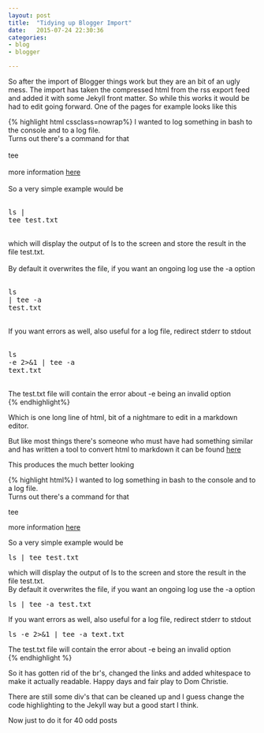 ```yaml
---
layout: post
title:  "Tidying up Blogger Import"
date:   2015-07-24 22:30:36
categories: 
- blog
- blogger

---
```

So after the import of Blogger things work but they are an bit of an ugly mess.  The import has taken the compressed html from the rss export feed and added it with some Jekyll front matter. So while this works it would be had to edit going forward.  One of the pages for example looks like this

{% highlight html cssclass=nowrap%}
    I wanted to log something in bash to the console and to a log file.<br />Turns out there's a command for that<br /><br />tee<br /><br />more information <a href="http://www.linuxmanpages.com/man1/tee.1.php" target="_blank">here</a><br /><br />So a very simple example would be<br /><br /><pre class="brush: bash">ls | tee test.txt<br /></pre><div class="p1"><br />which will display the output of ls to the screen and store the result in the file test.txt.</div><div class="p1"><br /></div><div class="p1">By default it overwrites the file, if you want an ongoing log use the -a option</div><div class="p1"><br /></div><div class="p1"></div><pre class="brush: bash">ls | tee -a test.txt<br /></pre><div class="p1"><br /></div><div class="p1">If you want errors as well, also useful for a log file, redirect stderr to stdout</div><div class="p1"><br /></div><div class="p1"></div><pre class="brush: bash">ls -e 2&gt;&amp;1 | tee -a text.txt<br /></pre><div class="p1"><br /></div><div class="p1">The test.txt file will contain the error about -e being an invalid option</div>
{% endhighlight%}

Which is one long line of html, bit of a nightmare to edit in a markdown editor.

But like most things there's someone who must have had something similar and has written a tool to convert html to markdown it can be found [here](https://domchristie.github.io/to-markdown/)

This produces the much better looking

{% highlight html%}
	I wanted to log something in bash to the console and to a log file.  
Turns out there's a command for that  

tee  

more information [here](http://www.linuxmanpages.com/man1/tee.1.php)  

So a very simple example would be  

<pre class="brush: bash">ls | tee test.txt  
</pre>

<div class="p1">  
which will display the output of ls to the screen and store the result in the file test.txt.</div>

<div class="p1">By default it overwrites the file, if you want an ongoing log use the -a option</div>

<pre class="brush: bash">ls | tee -a test.txt  
</pre>

<div class="p1">If you want errors as well, also useful for a log file, redirect stderr to stdout</div>

<pre class="brush: bash">ls -e 2>&1 | tee -a text.txt  
</pre>

<div class="p1">The test.txt file will contain the error about -e being an invalid option</div>
{% endhighlight %}

So it has gotten rid of the br's, changed the links and added whitespace to make it actually readable.  Happy days and fair play to Dom Christie.

There are still some div's that can be cleaned up and I guess change the code highlighting to the Jekyll way but a good start I think.

Now just to do it for 40 odd posts